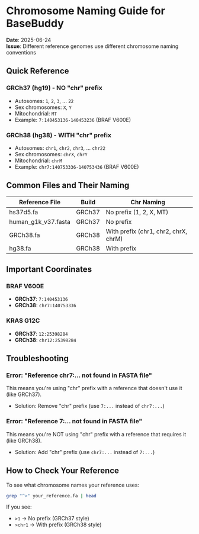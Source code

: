 # Chromosome Naming Guide for BaseBuddy

**Date**: 2025-06-24  
**Issue**: Different reference genomes use different chromosome naming conventions

## Quick Reference

### GRCh37 (hg19) - NO "chr" prefix
- Autosomes: `1`, `2`, `3`, ... `22`
- Sex chromosomes: `X`, `Y`
- Mitochondrial: `MT`
- Example: `7:140453136-140453236` (BRAF V600E)

### GRCh38 (hg38) - WITH "chr" prefix
- Autosomes: `chr1`, `chr2`, `chr3`, ... `chr22`
- Sex chromosomes: `chrX`, `chrY`
- Mitochondrial: `chrM`
- Example: `chr7:140753336-140753436` (BRAF V600E)

## Common Files and Their Naming

| Reference File | Build | Chr Naming |
|---------------|-------|------------|
| hs37d5.fa | GRCh37 | No prefix (1, 2, X, MT) |
| human_g1k_v37.fasta | GRCh37 | No prefix |
| GRCh38.fa | GRCh38 | With prefix (chr1, chr2, chrX, chrM) |
| hg38.fa | GRCh38 | With prefix |

## Important Coordinates

### BRAF V600E
- **GRCh37**: `7:140453136`
- **GRCh38**: `chr7:140753336`

### KRAS G12C
- **GRCh37**: `12:25398284`
- **GRCh38**: `chr12:25398284`

## Troubleshooting

### Error: "Reference chr7:... not found in FASTA file"
This means you're using "chr" prefix with a reference that doesn't use it (like GRCh37).
- Solution: Remove "chr" prefix (use `7:...` instead of `chr7:...`)

### Error: "Reference 7:... not found in FASTA file"
This means you're NOT using "chr" prefix with a reference that requires it (like GRCh38).
- Solution: Add "chr" prefix (use `chr7:...` instead of `7:...`)

## How to Check Your Reference

To see what chromosome names your reference uses:
```bash
grep "^>" your_reference.fa | head
```

If you see:
- `>1` → No prefix (GRCh37 style)
- `>chr1` → With prefix (GRCh38 style)